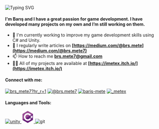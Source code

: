 ![Typing SVG](https://readme-typing-svg.demolab.com?font=Roboto+Mono&pause=1000&color=ffd12b&width=435&lines=Hi%2C+I'm+Barış+Mete;I'm+a++Game+Developer.+;)
<h4>I'm Barış and I have a great passion for game development. I have developed many projects on my own and I’m still working on them.</h4>




- 🔭 I'm currently working to improve my game development skills using C# and Unity.
- 📝 I regularly write articles on **[https://medium.com/@brs.mete](https://medium.com/@brs.mete7)**
- 📫 How to reach me **brs.mete7@gmail.com**
- 👨‍💻 All of my projects are available at **[https://imetex.itch.io/](https://imetex.itch.io/)**

<h4 align="left">Connect with me:</h4>
<p align="left">
  
<a href="https://www.hackerrank.com/brs_mete7?hr_r=1" target="blank"><img align="center" src="https://github.com/rahuldkjain/github-profile-readme-generator/blob/master/src/images/icons/Social/hackerrank.svg" alt="brs_mete7?hr_r=1" height="30" width="40" /></a>
<a href="https://medium.com/@brs.mete7" target="blank"><img align="center" src="https://raw.githubusercontent.com/rahuldkjain/github-profile-readme-generator/master/src/images/icons/Social/medium.svg" alt="@brs.mete7" height="30" width="40" /></a>
<a href="https://www.linkedin.com/in/baris-mete/" target="blank"><img align="center" src="https://raw.githubusercontent.com/rahuldkjain/github-profile-readme-generator/master/src/images/icons/Social/linked-in-alt.svg" alt="baris-mete" height="30" width="35" /></a>
<a href="https://discord.gg/_metex" target="blank"><img align="center" src="https://raw.githubusercontent.com/rahuldkjain/github-profile-readme-generator/master/src/images/icons/Social/discord.svg" alt="_metex" height="35" width="40" /></a>
</p>

<h4 align="left">Languages and Tools:</h4>
<p align="middle"> 
  
<a href="https://unity.com/" target="_blank" rel="noreferrer"> <img src="https://www.vectorlogo.zone/logos/unity3d/unity3d-icon.svg" alt="unity" width="40" height="40"/> </a> 
<a href="https://www.w3schools.com/cs/" target="_blank" rel="noreferrer"> <img src="https://raw.githubusercontent.com/devicons/devicon/master/icons/csharp/csharp-original.svg" alt="csharp" width="40" height="40"/> </a> 
<img src="https://www.vectorlogo.zone/logos/git-scm/git-scm-icon.svg" alt="git" width="40" height="40"/>
